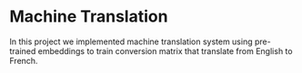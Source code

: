 
# **Machine Translation**

In this project we implemented machine translation system using pre-trained embeddings to train conversion matrix that translate from English to French.
